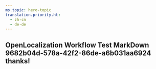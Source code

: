 ```yaml
---
ms.topic: hero-topic
translation.priority.ht: 
  - zh-cn
  - de-de
---
```

## OpenLocalization Workflow Test MarkDown 9682b04d-578a-42f2-86de-a6b031aa6924 thanks!
